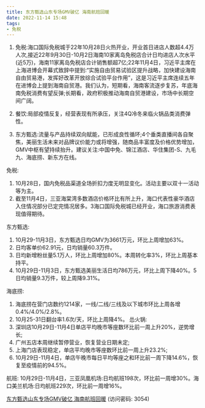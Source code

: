 ```yaml
---
title: 东方甄选山东专场GMV破亿 海南航班回暖
date: 2022-11-14 15:48
tags:
- 免税
---
```

1. 免税:海口国际免税城于22年10月28日火热开业，开业首日进店人数超4.4万人次,接近22年9月30日-10月2日海南10家离岛免税店合计日均进店人次水平(近5万)，海南11家离岛免税店合计销售额超7亿;22年11月4日，习近平主席在上海进博会开幕式致辞中提到:“实施自由贸易试验区提升战略，加快建设海南自由贸易港，发挥好改革开放综合试验平台作用”，这是习近平主席连续五年在进博会上提到海南自贸港。我们认为，短期看，海南客流逐步复苏，年底海南免税消费有望反弹;长期看，政府积极推动海南自贸港建设，市场中长期空间广阔。

2. 餐饮:局部疫情反复，经营表现有所承压，关注4Q冷冬来临火锅品类消费弹性。
3. 东方甄选:流量与产品持续双向赋能，已形成良性循环;4个垂类直播间各自聚焦，美丽生活未来对品牌议价能力或将增强，随商品丰富度及价格优势增加，GMV中枢有望持续抬升。建议关注:中国中免、锦江酒店、华住集团-S、九毛九、海底捞、新东方在线。

免税:
1. 10月28日，国内免税品渠道全场折扣力度无明显变化。活动主要以双十一活动等为主。
2. 截至11月4日，三亚海棠湾多数酒店价格环比有所上升，海口代表性豪华酒店入住情况部分已定完情况居多。3海口国际免税城已经开业，海口旅游消费表现值得期待。
<!-- more -->

东方甄选:
1. 10月29-11月3日，东方甄选日均GMV为3661万元，环比上周增加63%。
2. 日均客单价62.91元，日均销量60.3万件。
3. 日均新增粉丝量5.1万人，环比上周增加80%。本周转化率3%，环比上周基本持平。
4. 10月29日-11月3日，东方甄选美丽生活日均786万元，环比上周下降40%。5日均销量9.3万件，较上周降9.31%。

海底捞:
1. 海底捞在营门店数约1214家，一线/二线/三线及以下城市环比上周各增0.4%/4.0%/2.8%。
2. 10月25-31日翻台率1.6次/天，环比上周降4%。
怂火锅:
1. 深圳店10月29日-11月4日单店平均晚市等座数环比前一周上升20%，逆势增长;
2. 广州五店本周继续暂停营业，恢复营业日期未定;
3. 上海门店表现稳定，单店平均晚市等座数环比前一周上升23.2%;
4. 10月29日-11月4日，单店午晚市每日平均等座之和环比前一周下降14.6%，恢复至疫情前的94.5%。

航班:
10月29日-11月4日，三亚凤凰机场:日均航班198次，环比前一周增30%。海口美兰机场:日均航班229次，环比前一周增16%。

[东方甄选山东专场GMV破亿 海南航班回暖](https://url12.ctfile.com/f/3948612-723542679-a934ac?p=3054)
(访问密码: 3054)

